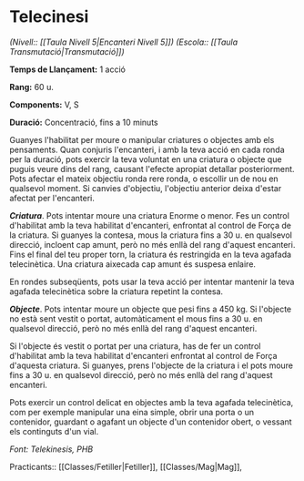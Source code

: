 # Telecinesi

*(Nivell:: [[Taula Nivell 5|Encanteri Nivell 5]]) (Escola:: [[Taula Transmutació|Transmutació]])*

**Temps de Llançament:** 1 acció

**Rang:** 60 u.

**Components:** V, S

**Duració:** Concentració, fins a 10 minuts

Guanyes l'habilitat per moure o manipular criatures o objectes amb els pensaments. Quan conjuris l'encanteri, i amb la teva acció en cada ronda per la duració, pots exercir la teva voluntat en una criatura o objecte que puguis veure dins del rang, causant l'efecte apropiat detallar posteriorment. Pots afectar el mateix objectiu ronda rere ronda, o escollir un de nou en qualsevol moment. Si canvies d'objectiu, l'objectiu anterior deixa d'estar afectat per l'encanteri.

***Criatura***. Pots intentar moure una criatura Enorme o menor. Fes un control d'habilitat amb la teva habilitat d'encanteri, enfrontat al control de Força de la criatura. Si guanyes la contesa, mous la criatura fins a 30 u. en qualsevol direcció, incloent cap amunt, però no més enllà del rang d'aquest encanteri. Fins el final del teu proper torn, la criatura és restringida en la teva agafada telecinètica. Una criatura aixecada cap amunt és suspesa enlaire.

En rondes subseqüents, pots usar la teva acció per intentar mantenir la teva agafada telecinètica sobre la criatura repetint la contesa.

***Objecte***. Pots intentar moure un objecte que pesi fins a 450 kg. Si l'objecte no està sent vestit o portat, automàticament el mous fins a 30 u. en qualsevol direcció, però no més enllà del rang d'aquest encanteri.

Si l'objecte és vestit o portat per una criatura, has de fer un control d'habilitat amb la teva habilitat d'encanteri enfrontat al control de Força d'aquesta criatura. Si guanyes, prens l'objecte de la criatura i el pots moure fins a 30 u. en qualsevol direcció, però no més enllà del rang d'aquest encanteri.

Pots exercir un control delicat en objectes amb la teva agafada telecinètica, com per exemple manipular una eina simple, obrir una porta o un contenidor, guardant o agafant un objecte d'un contenidor obert, o vessant els continguts d'un vial.


*Font: Telekinesis, PHB*



Practicants:: [[Classes/Fetiller|Fetiller]], [[Classes/Mag|Mag]],